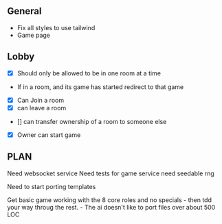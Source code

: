 
## General
- Fix all styles to use tailwind
- Game page 

## Lobby
- [x] Should only be allowed to be in one room at a time
- If in a room, and its game has started redirect to that game
- [x] Can Join a room
- [x] can leave a room
- [] can transfer ownership of a room to someone else
- [x] Owner can start game


## PLAN
Need websocket service
Need tests for game service
need seedable rng

Need to start porting templates

Get basic game working with the 8 core roles and no specials
    - then tdd your way throug the rest.
    - The ai doesn't like to port files over about 500 LOC